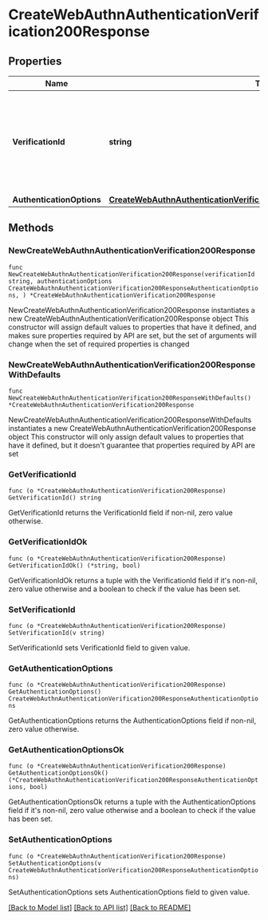 # CreateWebAuthnAuthenticationVerification200Response

## Properties

Name | Type | Description | Notes
------------ | ------------- | ------------- | -------------
**VerificationId** | **string** | The unique ID for the WebAuthn authentication record, required to verify the WebAuthn authentication challenge. | 
**AuthenticationOptions** | [**CreateWebAuthnAuthenticationVerification200ResponseAuthenticationOptions**](CreateWebAuthnAuthenticationVerification200ResponseAuthenticationOptions.md) |  | 

## Methods

### NewCreateWebAuthnAuthenticationVerification200Response

`func NewCreateWebAuthnAuthenticationVerification200Response(verificationId string, authenticationOptions CreateWebAuthnAuthenticationVerification200ResponseAuthenticationOptions, ) *CreateWebAuthnAuthenticationVerification200Response`

NewCreateWebAuthnAuthenticationVerification200Response instantiates a new CreateWebAuthnAuthenticationVerification200Response object
This constructor will assign default values to properties that have it defined,
and makes sure properties required by API are set, but the set of arguments
will change when the set of required properties is changed

### NewCreateWebAuthnAuthenticationVerification200ResponseWithDefaults

`func NewCreateWebAuthnAuthenticationVerification200ResponseWithDefaults() *CreateWebAuthnAuthenticationVerification200Response`

NewCreateWebAuthnAuthenticationVerification200ResponseWithDefaults instantiates a new CreateWebAuthnAuthenticationVerification200Response object
This constructor will only assign default values to properties that have it defined,
but it doesn't guarantee that properties required by API are set

### GetVerificationId

`func (o *CreateWebAuthnAuthenticationVerification200Response) GetVerificationId() string`

GetVerificationId returns the VerificationId field if non-nil, zero value otherwise.

### GetVerificationIdOk

`func (o *CreateWebAuthnAuthenticationVerification200Response) GetVerificationIdOk() (*string, bool)`

GetVerificationIdOk returns a tuple with the VerificationId field if it's non-nil, zero value otherwise
and a boolean to check if the value has been set.

### SetVerificationId

`func (o *CreateWebAuthnAuthenticationVerification200Response) SetVerificationId(v string)`

SetVerificationId sets VerificationId field to given value.


### GetAuthenticationOptions

`func (o *CreateWebAuthnAuthenticationVerification200Response) GetAuthenticationOptions() CreateWebAuthnAuthenticationVerification200ResponseAuthenticationOptions`

GetAuthenticationOptions returns the AuthenticationOptions field if non-nil, zero value otherwise.

### GetAuthenticationOptionsOk

`func (o *CreateWebAuthnAuthenticationVerification200Response) GetAuthenticationOptionsOk() (*CreateWebAuthnAuthenticationVerification200ResponseAuthenticationOptions, bool)`

GetAuthenticationOptionsOk returns a tuple with the AuthenticationOptions field if it's non-nil, zero value otherwise
and a boolean to check if the value has been set.

### SetAuthenticationOptions

`func (o *CreateWebAuthnAuthenticationVerification200Response) SetAuthenticationOptions(v CreateWebAuthnAuthenticationVerification200ResponseAuthenticationOptions)`

SetAuthenticationOptions sets AuthenticationOptions field to given value.



[[Back to Model list]](../README.md#documentation-for-models) [[Back to API list]](../README.md#documentation-for-api-endpoints) [[Back to README]](../README.md)


